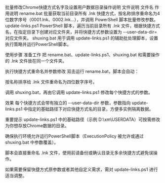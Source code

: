 批量修改Chrome快捷方式名字及设置用户数据目录操作说明
文件说明
文件名	作用说明
rename.bat	批量获取当前目录所有 .lnk 快捷方式，按名称排序重命名为4位数字序号（0001.lnk、0002.lnk…），并调用 PowerShell 脚本批量修改参数。
update-links.ps1	PowerShell 脚本，遍历当前目录所有 .lnk 文件，根据快捷方式名，在指定目录下创建对应文件夹，并将快捷方式参数设置为 --user-data-dir=对应文件夹。
shuxing.bat	用于调用 update-links.ps1 的辅助批处理脚本，设置执行策略并运行PowerShell脚本。

使用步骤
准备工作
把 rename.bat、update-links.ps1、shuxing.bat 和需要操作的 .lnk 文件放在同一个文件夹。

执行快捷方式重命名并参数修改
双击运行 rename.bat，脚本会自动：

按名称排序给 .lnk 文件重命名为四位数字序号。

调用 shuxing.bat，再由它调用 update-links.ps1 修改每个快捷方式的参数。

效果
每个快捷方式会带有独立的 --user-data-dir 参数，参数指向 update-links.ps1 中指定的基础路径下对应快捷方式名的目录，方便多实例隔离数据。

重要提示
update-links.ps1 中的基础路径（示例 D:\xm\USERDATA）可按需修改为你想存放Chrome数据的目录。

确保执行环境允许运行PowerShell脚本（ExecutionPolicy 被允许或通过 shuxing.bat 中参数覆盖）。

脚本会直接重命名 .lnk 文件，使用前请备份或确认目录无多余快捷方式避免误操作。

如果需要保留快捷方式原参数或者其他自定义需求，需对 update-links.ps1 进行适当调整。
